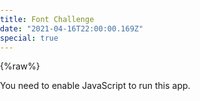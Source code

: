 ```yaml
---
title: Font Challenge
date: "2021-04-16T22:00:00.169Z"
special: true
---
```


{%raw%}
<meta property="og:title" content="Font Challenge" />
<meta property="og:description" content="Font Challenge - Can you guess all the font properties?">
<meta property="og:image" content="/images/font-challenge.png"/>

<style>
*, ::before, ::after {
  box-sizing: unset;
}
body {
  padding: 0 !important;
  margin: 0 !important;
}
header {
  display: none !important;
}
.max-width {
  max-width: 100%;
}
.content {
  padding: 0 !important;
  margin: 0 !important;
}
#root {
  height: 100vh !important;
}
article .content img {
  height: inherit !important;
}
.content a {
  background-image: none;
  text-decoration: underline;
}
#root {
  display: flex;
}
</style>

<meta charset="utf-8"/><link rel="icon" href="/favicon.ico"/><meta name="viewport" content="width=device-width,initial-scale=1"/><meta property="og:title" content="Font Challenge"/><meta property="og:description" content="Font Challenge - Can you guess all the font properties?"><meta name="theme-color" content="#000000"/><meta name="description" content="Font Challenge - Can you guess all the font properties?"/><link rel="apple-touch-icon" href="/logo192.png"/><link rel="manifest" href="/manifest.json"/><title>Font Challenge</title><link href="/font-challenge/css/main.964c0072.chunk.css" rel="stylesheet"><noscript>You need to enable JavaScript to run this app.</noscript><div id="root"></div><script>!function(e){function t(t){for(var n,f,l=t[0],a=t[1],i=t[2],c=0,s=[];c<l.length;c++)f=l[c],Object.prototype.hasOwnProperty.call(o,f)&&o[f]&&s.push(o[f][0]),o[f]=0;for(n in a)Object.prototype.hasOwnProperty.call(a,n)&&(e[n]=a[n]);for(p&&p(t);s.length;)s.shift()();return u.push.apply(u,i||[]),r()}function r(){for(var e,t=0;t<u.length;t++){for(var r=u[t],n=!0,l=1;l<r.length;l++){var a=r[l];0!==o[a]&&(n=!1)}n&&(u.splice(t--,1),e=f(f.s=r[0]))}return e}var n={},o={1:0},u=[];function f(t){if(n[t])return n[t].exports;var r=n[t]={i:t,l:!1,exports:{}};return e[t].call(r.exports,r,r.exports,f),r.l=!0,r.exports}f.m=e,f.c=n,f.d=function(e,t,r){f.o(e,t)||Object.defineProperty(e,t,{enumerable:!0,get:r})},f.r=function(e){"undefined"!=typeof Symbol&&Symbol.toStringTag&&Object.defineProperty(e,Symbol.toStringTag,{value:"Module"}),Object.defineProperty(e,"__esModule",{value:!0})},f.t=function(e,t){if(1&t&&(e=f(e)),8&t)return e;if(4&t&&"object"==typeof e&&e&&e.__esModule)return e;var r=Object.create(null);if(f.r(r),Object.defineProperty(r,"default",{enumerable:!0,value:e}),2&t&&"string"!=typeof e)for(var n in e)f.d(r,n,function(t){return e[t]}.bind(null,n));return r},f.n=function(e){var t=e&&e.__esModule?function(){return e.default}:function(){return e};return f.d(t,"a",t),t},f.o=function(e,t){return Object.prototype.hasOwnProperty.call(e,t)},f.p="/";var l=this["webpackJsonpfont-game"]=this["webpackJsonpfont-game"]||[],a=l.push.bind(l);l.push=t,l=l.slice();for(var i=0;i<l.length;i++)t(l[i]);var p=a;r()}([])</script><script src="/font-challenge/js/2.8f158b97.chunk.js"></script><script src="/font-challenge/js/main.29d1183b.chunk.js"></script>
{%endraw%}